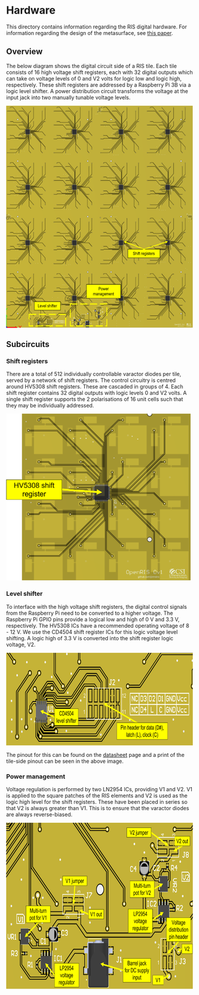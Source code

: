 # Hardware

This directory contains information regarding the RIS digital hardware. For information regarding the design of the metasurface, see [this paper](https://github.com/jimrains/USCRIS/blob/main/publications/1_bit_DP_EuCAP_2023_Conference-5.pdf).

## Overview

The below diagram shows the digital circuit side of a RIS tile. Each tile consists of 16 high voltage shift registers, each with 32 digital outputs which can take on voltage levels of 0 and V2 volts for logic low and logic high, respectively. These shift registers are addressed by a Raspberry Pi 3B via a logic level shifter. A power distribution circuit transforms the voltage at the input jack into two manually tunable voltage levels.

<img src="images/overview.png" height="600" />

## Subcircuits

### Shift registers

There are a total of 512 individually controllable varactor diodes per tile, served by a network of shift registers. The control circuitry is centred around HV5308 shift registers. These are cascaded in groups of 4. Each shift register contains 32 digital outputs with logic levels 0 and V2 volts. A single shift register supports the 2 polarisations of 16 unit cells such that they may be individually addressed.

<img src="images/shift_register.png" height="450" />

### Level shifter

To interface with the high voltage shift registers, the digital control signals from the Raspberry Pi need to be converted to a higher voltage. The Raspberry Pi GPIO pins provide a logical low and high of 0 V and 3.3 V, respectively. The HV5308 ICs have a recommended operating voltage of 8 - 12 V. We use the CD4504 shift register ICs for this logic voltage level shifting. A logic high of 3.3 V is converted into the shift register logic voltage, V2.

<img src="images/level_shifter.png" height="250" />

The pinout for this can be found on the [datasheet](../datasheet) page and a print of the tile-side pinout can be seen in the above image.

### Power management

Voltage regulation is performed by two LN2954 ICs, providing V1 and V2. V1 is applied to the square patches of the RIS elements and V2 is used as the logic high level for the shift registers. These have been placed in series so that V2 is always greater than V1. This is to ensure that the varactor diodes are always reverse-biased.

<img src="images/power_distribution.png" height="450" />
